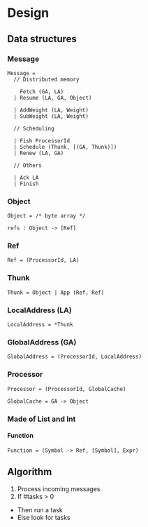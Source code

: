 # Design

## Data structures

### Message

```
Message =
  // Distributed memory

    Fetch (GA, LA)
  | Resume (LA, GA, Object)

  | AddWeight (LA, Weight)
  | SubWeight (LA, Weight)

  // Scheduling

  | Fish ProcessorId
  | Schedule (Thunk, [(GA, Thunk)])
  | Renew (LA, GA)

  // Others

  | Ack LA
  | Finish
```

### Object

```
Object = /* byte array */

refs : Object -> [Ref]
```

### Ref

```
Ref = (ProcessorId, LA)
```

### Thunk

```
Thunk = Object | App (Ref, Ref)
```

### LocalAddress (LA)

```
LocalAddress = *Thunk
```

### GlobalAddress (GA)

```
GlobalAddress = (ProcessorId, LocalAddress)
```

### Processor

```
Processor = (ProcessorId, GlobalCache)

GlobalCache = GA -> Object
```

### Made of List and Int

#### Function

```
Function = (Symbol -> Ref, [Symbol], Expr)
```


## Algorithm

1. Process incoming messages
2. If #tasks > 0
  - Then run a task
  - Else look for tasks
